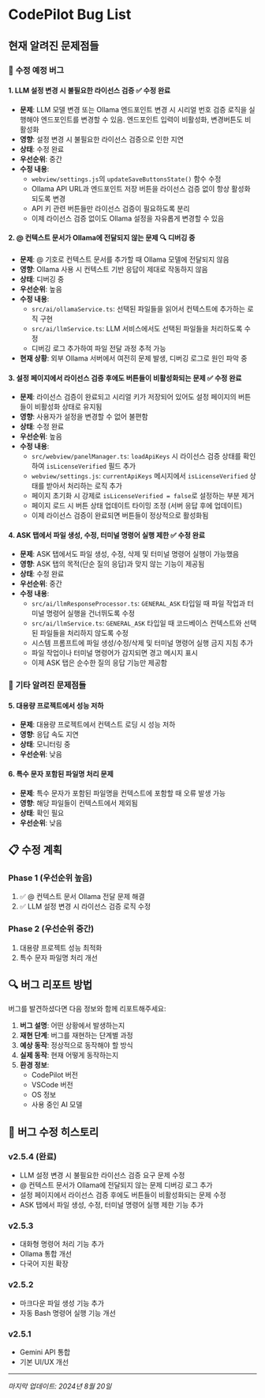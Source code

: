 # CodePilot Bug List

## 현재 알려진 문제점들

### 🔧 **수정 예정 버그**

#### **1. LLM 설정 변경 시 불필요한 라이선스 검증** ✅ **수정 완료**
- **문제**: LLM 모델 변경 또는 Ollama 엔드포인트 변경 시 시리얼 번호 검증 로직을 실행해야 엔드포인트를 변경할 수 있음. 엔드포인트 입력이 비활성화, 변경버튼도 비활성화
- **영향**: 설정 변경 시 불필요한 라이선스 검증으로 인한 지연
- **상태**: 수정 완료
- **우선순위**: 중간
- **수정 내용**: 
  - `webview/settings.js`의 `updateSaveButtonsState()` 함수 수정
  - Ollama API URL과 엔드포인트 저장 버튼을 라이선스 검증 없이 항상 활성화되도록 변경
  - API 키 관련 버튼들만 라이선스 검증이 필요하도록 분리
  - 이제 라이선스 검증 없이도 Ollama 설정을 자유롭게 변경할 수 있음

#### **2. @ 컨텍스트 문서가 Ollama에 전달되지 않는 문제** 🔍 **디버깅 중**
- **문제**: @ 기호로 컨텍스트 문서를 추가할 때 Ollama 모델에 전달되지 않음
- **영향**: Ollama 사용 시 컨텍스트 기반 응답이 제대로 작동하지 않음
- **상태**: 디버깅 중
- **우선순위**: 높음
- **수정 내용**: 
  - `src/ai/ollamaService.ts`: 선택된 파일들을 읽어서 컨텍스트에 추가하는 로직 구현
  - `src/ai/llmService.ts`: LLM 서비스에서도 선택된 파일들을 처리하도록 수정
  - 디버깅 로그 추가하여 파일 전달 과정 추적 가능
- **현재 상황**: 외부 Ollama 서버에서 여전히 문제 발생, 디버깅 로그로 원인 파악 중

#### **3. 설정 페이지에서 라이선스 검증 후에도 버튼들이 비활성화되는 문제** ✅ **수정 완료**
- **문제**: 라이선스 검증이 완료되고 시리얼 키가 저장되어 있어도 설정 페이지의 버튼들이 비활성화 상태로 유지됨
- **영향**: 사용자가 설정을 변경할 수 없어 불편함
- **상태**: 수정 완료
- **우선순위**: 높음
- **수정 내용**:
  - `src/webview/panelManager.ts`: `loadApiKeys` 시 라이선스 검증 상태를 확인하여 `isLicenseVerified` 필드 추가
  - `webview/settings.js`: `currentApiKeys` 메시지에서 `isLicenseVerified` 상태를 받아서 처리하는 로직 추가
  - 페이지 초기화 시 강제로 `isLicenseVerified = false`로 설정하는 부분 제거
  - 페이지 로드 시 버튼 상태 업데이트 타이밍 조정 (서버 응답 후에 업데이트)
  - 이제 라이선스 검증이 완료되면 버튼들이 정상적으로 활성화됨

#### **4. ASK 탭에서 파일 생성, 수정, 터미널 명령어 실행 제한** ✅ **수정 완료**
- **문제**: ASK 탭에서도 파일 생성, 수정, 삭제 및 터미널 명령어 실행이 가능했음
- **영향**: ASK 탭의 목적(단순 질의 응답)과 맞지 않는 기능이 제공됨
- **상태**: 수정 완료
- **우선순위**: 중간
- **수정 내용**:
  - `src/ai/llmResponseProcessor.ts`: `GENERAL_ASK` 타입일 때 파일 작업과 터미널 명령어 실행을 건너뛰도록 수정
  - `src/ai/llmService.ts`: `GENERAL_ASK` 타입일 때 코드베이스 컨텍스트와 선택된 파일들을 처리하지 않도록 수정
  - 시스템 프롬프트에 파일 생성/수정/삭제 및 터미널 명령어 실행 금지 지침 추가
  - 파일 작업이나 터미널 명령어가 감지되면 경고 메시지 표시
  - 이제 ASK 탭은 순수한 질의 응답 기능만 제공함

### 🐛 **기타 알려진 문제점들**

#### **5. 대용량 프로젝트에서 성능 저하**
- **문제**: 대용량 프로젝트에서 컨텍스트 로딩 시 성능 저하
- **영향**: 응답 속도 지연
- **상태**: 모니터링 중
- **우선순위**: 낮음

#### **6. 특수 문자 포함된 파일명 처리 문제**
- **문제**: 특수 문자가 포함된 파일명을 컨텍스트에 포함할 때 오류 발생 가능
- **영향**: 해당 파일들이 컨텍스트에서 제외됨
- **상태**: 확인 필요
- **우선순위**: 낮음

## 📋 **수정 계획**

### **Phase 1 (우선순위 높음)**
1. ✅ @ 컨텍스트 문서 Ollama 전달 문제 해결
2. ✅ LLM 설정 변경 시 라이선스 검증 로직 수정

### **Phase 2 (우선순위 중간)**
1. 대용량 프로젝트 성능 최적화
2. 특수 문자 파일명 처리 개선

## 🔍 **버그 리포트 방법**

버그를 발견하셨다면 다음 정보와 함께 리포트해주세요:

1. **버그 설명**: 어떤 상황에서 발생하는지
2. **재현 단계**: 버그를 재현하는 단계별 과정
3. **예상 동작**: 정상적으로 동작해야 할 방식
4. **실제 동작**: 현재 어떻게 동작하는지
5. **환경 정보**: 
   - CodePilot 버전
   - VSCode 버전
   - OS 정보
   - 사용 중인 AI 모델

## 📝 **버그 수정 히스토리**

### **v2.5.4** (완료)
- LLM 설정 변경 시 불필요한 라이선스 검증 요구 문제 수정
- @ 컨텍스트 문서가 Ollama에 전달되지 않는 문제 디버깅 로그 추가
- 설정 페이지에서 라이선스 검증 후에도 버튼들이 비활성화되는 문제 수정
- ASK 탭에서 파일 생성, 수정, 터미널 명령어 실행 제한 기능 추가

### **v2.5.3**
- 대화형 명령어 처리 기능 추가
- Ollama 통합 개선
- 다국어 지원 확장

### **v2.5.2**
- 마크다운 파일 생성 기능 추가
- 자동 Bash 명령어 실행 기능 개선

### **v2.5.1**
- Gemini API 통합
- 기본 UI/UX 개선

---

*마지막 업데이트: 2024년 8월 20일*

